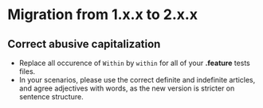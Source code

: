 # Migration from 1.x.x to 2.x.x

## Correct abusive capitalization
- Replace all occurence of `Within` by `within` for all of your **.feature** tests files.
- In your scenarios, please use the correct definite and indefinite articles, and agree adjectives with words, as the new version is stricter on sentence structure.
